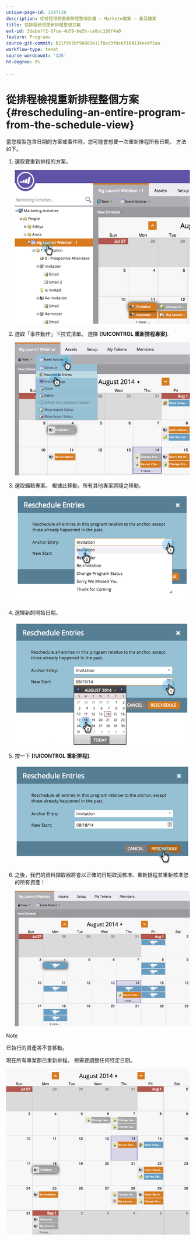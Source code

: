 ```yaml
---
unique-page-id: 1147138
description: 從排程檢視重新排程整個計畫 — Marketo檔案 — 產品檔案
title: 從排程檢視重新排程整個方案
exl-id: 3debeff2-67ce-4b59-be5b-ce8cc198f4a0
feature: Programs
source-git-commit: b21f955bf98063e11f8ed3fdc6f164134ee4f5aa
workflow-type: tm+mt
source-wordcount: '125'
ht-degree: 0%

---
```


# 從排程檢視重新排程整個方案 {#rescheduling-an-entire-program-from-the-schedule-view}

當您複製包含日期的方案或事件時，您可能會想要一次重新排程所有日期。 方法如下。

1. 選取要重新排程的方案。

   ![](assets/image2014-9-23-15-3a15-3a18.png)

1. 選取「事件動作」下拉式清單。 選擇 **[!UICONTROL 重新排程專案]**.

   ![](assets/image2014-9-23-15-3a15-3a53.png)

1. 選取錨點專案。 根據此移動，所有其他專案將隨之移動。

   ![](assets/image2014-9-23-15-3a18-3a23.png)

1. 選擇新的開始日期。

   ![](assets/image2014-9-23-15-3a18-3a37.png)

1. 按一下 **[!UICONTROL 重新排程]**.

   ![](assets/image2014-9-23-15-3a18-3a54.png)

1. 之後，我們的資料擷取器將會以正確的日期取消核准、重新排程並重新核准您的所有資產！

   ![](assets/image2014-9-23-15-3a19-3a1.png)

>[!NOTE]
>
>已執行的資產將不會移動。

現在所有專案都已重新排程。 視需要調整任何特定日期。

![](assets/image2014-9-23-15-3a19-3a58.png)

